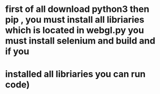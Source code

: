 # first of all download python3 then pip , you must install all libriaries which is located in webgl.py you must install selenium and build and if you
# installed all libriaries you can run code)
